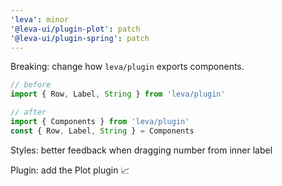 ```yaml
---
'leva': minor
'@leva-ui/plugin-plot': patch
'@leva-ui/plugin-spring': patch
---
```


Breaking: change how `leva/plugin` exports components.

```jsx
// before
import { Row, Label, String } from 'leva/plugin'

// after
import { Components } from 'leva/plugin'
const { Row, Label, String } = Components 
```

Styles: better feedback when dragging number from inner label

Plugin: add the Plot plugin 📈
